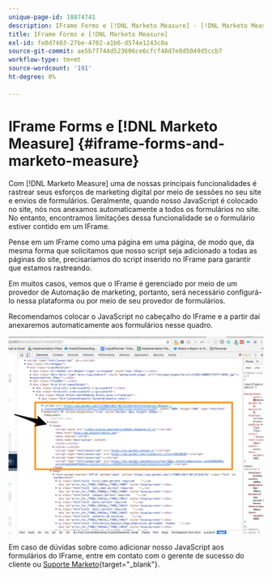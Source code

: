 ```yaml
---
unique-page-id: 18874741
description: IFrame Forms e [!DNL Marketo Measure] - [!DNL Marketo Measure] - Documentação do produto
title: IFrame Forms e [!DNL Marketo Measure]
exl-id: fe8d7403-27be-4702-a1b6-d574e1243c0a
source-git-commit: ae5b77744d523606ce6cfcf48d7e8d5049d5ccb7
workflow-type: tm+mt
source-wordcount: '191'
ht-degree: 0%

---
```


# IFrame Forms e [!DNL Marketo Measure] {#iframe-forms-and-marketo-measure}

Com [!DNL Marketo Measure] uma de nossas principais funcionalidades é rastrear seus esforços de marketing digital por meio de sessões no seu site e envios de formulários. Geralmente, quando nosso JavaScript é colocado no site, nós nos anexamos automaticamente a todos os formulários no site. No entanto, encontramos limitações dessa funcionalidade se o formulário estiver contido em um IFrame.

Pense em um IFrame como uma página em uma página, de modo que, da mesma forma que solicitamos que nosso script seja adicionado a todas as páginas do site, precisaríamos do script inserido no IFrame para garantir que estamos rastreando.

Em muitos casos, vemos que o IFrame é gerenciado por meio de um provedor de Automação de marketing, portanto, será necessário configurá-lo nessa plataforma ou por meio de seu provedor de formulários.

Recomendamos colocar o JavaScript no cabeçalho do IFrame e a partir daí anexaremos automaticamente aos formulários nesse quadro.

![](assets/1-1.png)

Em caso de dúvidas sobre como adicionar nosso JavaScript aos formulários do IFrame, entre em contato com o gerente de sucesso do cliente ou [Suporte Marketo](https://nation.marketo.com/t5/support/ct-p/Support){target="_blank"}.
